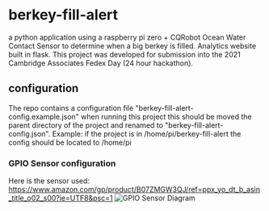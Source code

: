 # berkey-fill-alert
a python application using a raspberry pi zero + CQRobot Ocean Water Contact Sensor to determine when a big berkey is filled.  Analytics website built in flask.  This project was developed for submission into the 2021 Cambridge Associates Fedex Day (24 hour hackathon).

## configuration
The repo contains a configuration file "berkey-fill-alert-config.example.json" when running this project this should be moved the parent directory of the project and renamed to "berkey-fill-alert-config.json".  Example: if the project is in /home/pi/berkey-fill-alert the config should be located to /home/pi


### GPIO Sensor configuration
Here is the sensor used: https://www.amazon.com/gp/product/B07ZMGW3QJ/ref=ppx_yo_dt_b_asin_title_o02_s00?ie=UTF8&psc=1
![GPIO Sensor Diagram](https://images-na.ssl-images-amazon.com/images/I/71qAZOYICVL._SL1500_.jpg)

